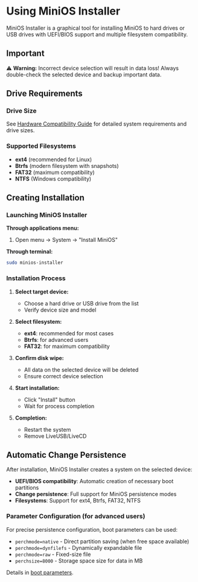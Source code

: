 # Using MiniOS Installer

MiniOS Installer is a graphical tool for installing MiniOS to hard drives or USB drives with UEFI/BIOS support and multiple filesystem compatibility.


## Important

⚠️ **Warning:** Incorrect device selection will result in data loss! Always double-check the selected device and backup important data.

## Drive Requirements

### Drive Size
See [Hardware Compatibility Guide](Hardware-Compatibility.md#system-requirements) for detailed system requirements and drive sizes.

### Supported Filesystems
- **ext4** (recommended for Linux)
- **Btrfs** (modern filesystem with snapshots)
- **FAT32** (maximum compatibility)
- **NTFS** (Windows compatibility)

## Creating Installation

### Launching MiniOS Installer

**Through applications menu:**
1. Open menu → System → "Install MiniOS"

**Through terminal:**
```bash
sudo minios-installer
```

### Installation Process

1. **Select target device:**
   - Choose a hard drive or USB drive from the list
   - Verify device size and model
   
2. **Select filesystem:**
   - **ext4**: recommended for most cases
   - **Btrfs**: for advanced users
   - **FAT32**: for maximum compatibility
   
3. **Confirm disk wipe:**
   - All data on the selected device will be deleted
   - Ensure correct device selection
   
4. **Start installation:**
   - Click "Install" button
   - Wait for process completion
   
5. **Completion:**
   - Restart the system
   - Remove LiveUSB/LiveCD

## Automatic Change Persistence

After installation, MiniOS Installer creates a system on the selected device:

- **UEFI/BIOS compatibility**: Automatic creation of necessary boot partitions
- **Change persistence**: Full support for MiniOS persistence modes
- **Filesystems**: Support for ext4, Btrfs, FAT32, NTFS

### Parameter Configuration (for advanced users)

For precise persistence configuration, boot parameters can be used:

- `perchmode=native` - Direct partition saving (when free space available)
- `perchmode=dynfilefs` - Dynamically expandable file
- `perchmode=raw` - Fixed-size file
- `perchsize=8000` - Storage space size for data in MB

Details in [boot parameters](Boot-Parameters.md).